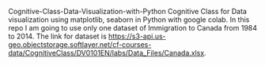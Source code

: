 Cognitive-Class-Data-Visualization-with-Python
Cognitive Class for Data visualization using matplotlib, seaborn in Python with google colab.
In this repo I am going to use only one dataset of Immigration to Canada from 1984 to 2014. The link for dataset is https://s3-api.us-geo.objectstorage.softlayer.net/cf-courses-data/CognitiveClass/DV0101EN/labs/Data_Files/Canada.xlsx.
